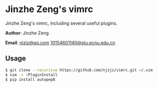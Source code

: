 # Jinzhe Zeng's vimrc
Jinzhe Zeng's vimrc, including several useful plugins.

**Author**: Jinzhe Zeng

**Email**: njzjz@qq.com 10154601140@stu.ecnu.edu.cn

## Usage
```bash
$ git clone --recursive https://github.com/njzjz/vimrc.git ~/.vim 
$ vim -c :PluginInstall
$ pip install autopep8
```
